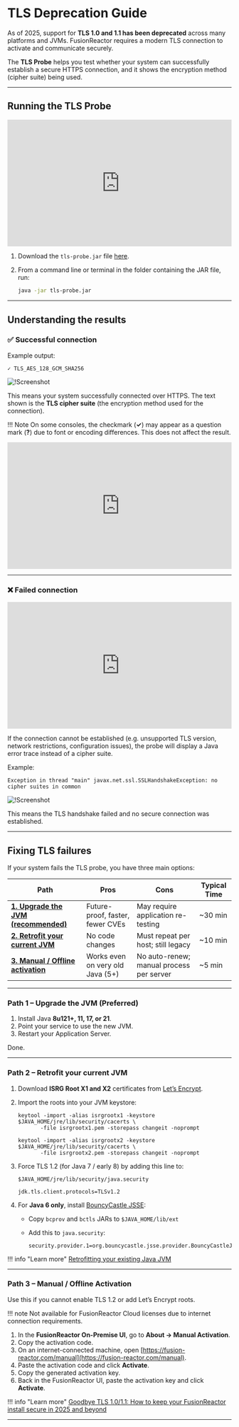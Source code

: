 
# TLS Deprecation Guide

As of 2025, support for **TLS 1.0 and 1.1 has been deprecated** across many platforms and JVMs. FusionReactor requires a modern TLS connection to activate and communicate securely.  

The **TLS Probe** helps you test whether your system can successfully establish a secure HTTPS connection, and it shows the encryption method (cipher suite) being used.  

---

## Running the TLS Probe

<div style="padding:56.25% 0 0 0;position:relative;"><iframe src="https://player.vimeo.com/video/1122905061?badge=0&amp;autopause=0&amp;player_id=0&amp;app_id=58479" frameborder="0" allow="autoplay; fullscreen; picture-in-picture; clipboard-write; encrypted-media; web-share" referrerpolicy="strict-origin-when-cross-origin" style="position:absolute;top:0;left:0;width:100%;height:100%;" title="TLS Success Example"></iframe></div><script src="https://player.vimeo.com/api/player.js"></script>


1. Download the `tls-probe.jar` file [here](https://download.fusionreactor.io/tools/tls-probe.jar).
2. From a command line or terminal in the folder containing the JAR file, run:

   ```bash
   java -jar tls-probe.jar

   ```

---


## Understanding the results

### ✅ Successful connection

Example output:

```
✓ TLS_AES_128_GCM_SHA256
```

![!Screenshot](/Troubleshooting/images/tlsProbeSuccess.png)

This means your system successfully connected over HTTPS.
The text shown is the **TLS cipher suite** (the encryption method used for the connection).



!!! Note
    On some consoles, the checkmark (**✓**) may appear as a question mark (**?**) due to font or encoding differences. This does not affect the result.
    <div style="padding:56.25% 0 0 0;position:relative;"><iframe src="https://player.vimeo.com/video/1122910525?badge=0&amp;autopause=0&amp;player_id=0&amp;app_id=58479" frameborder="0" allow="autoplay; fullscreen; picture-in-picture; clipboard-write; encrypted-media; web-share" referrerpolicy="strict-origin-when-cross-origin" style="position:absolute;top:0;left:0;width:100%;height:100%;" title="Untitled design (1)"></iframe></div><script src="https://player.vimeo.com/api/player.js"></script>



---

### ❌ Failed connection

<div style="padding:56.25% 0 0 0;position:relative;"><iframe src="https://player.vimeo.com/video/1123171388?badge=0&amp;autopause=0&amp;player_id=0&amp;app_id=58479" frameborder="0" allow="autoplay; fullscreen; picture-in-picture; clipboard-write; encrypted-media; web-share" referrerpolicy="strict-origin-when-cross-origin" style="position:absolute;top:0;left:0;width:100%;height:100%;" title="TLS Failure"></iframe></div><script src="https://player.vimeo.com/api/player.js"></script>

If the connection cannot be established (e.g. unsupported TLS version, network restrictions, configuration issues), the probe will display a Java error trace instead of a cipher suite.

Example:

```
Exception in thread "main" javax.net.ssl.SSLHandshakeException: no cipher suites in common

```

![!Screenshot](/Troubleshooting/images/tlsProbeFail.png)

This means the TLS handshake failed and no secure connection was established.

---

## Fixing TLS failures

If your system fails the TLS probe, you have three main options:

| Path                                 | Pros                             | Cons                                     | Typical Time |
| ------------------------------------ | -------------------------------- | ---------------------------------------- | ------------ |
| [**1. Upgrade the JVM (recommended)**](/Getting-started/Tutorials/Common-issues/TLS-deprecation-guide/#path-1-upgrade-the-jvm-preferred) | Future-proof, faster, fewer CVEs | May require application re-testing       | ~30 min      |
| [**2. Retrofit your current JVM**](/Getting-started/Tutorials/Common-issues/TLS-deprecation-guide/#path-2-retrofit-your-current-jvm)    | No code changes                  | Must repeat per host; still legacy       | ~10 min      |
| [**3. Manual / Offline activation**](/Getting-started/Tutorials/Common-issues/TLS-deprecation-guide/#path-3-manual-offline-activation)   | Works even on very old Java (5+) | No auto-renew; manual process per server | ~5 min       |

---

### Path 1 – Upgrade the JVM (Preferred)

1. Install Java **8u121+, 11, 17, or 21**.
2. Point your service to use the new JVM.
3. Restart your Application Server.

Done.

---

### Path 2 – Retrofit your current JVM

1. Download **ISRG Root X1 and X2** certificates from [Let’s Encrypt](https://letsencrypt.org/certificates/).

2. Import the roots into your JVM keystore:

    ```
    keytool -import -alias isrgrootx1 -keystore $JAVA_HOME/jre/lib/security/cacerts \
           -file isrgrootx1.pem -storepass changeit -noprompt

    keytool -import -alias isrgrootx2 -keystore $JAVA_HOME/jre/lib/security/cacerts \
           -file isrgrootx2.pem -storepass changeit -noprompt
    ```
   


3. Force TLS 1.2 (for Java 7 / early 8) by adding this line to:

    ```
    $JAVA_HOME/jre/lib/security/java.security
    ```

    ```properties   
    jdk.tls.client.protocols=TLSv1.2
    ```

4. For **Java 6 only**, install [BouncyCastle JSSE](https://www.bouncycastle.org/):

   * Copy `bcprov` and `bctls` JARs to `$JAVA_HOME/lib/ext`
   * Add this to `java.security`:

     ```
     security.provider.1=org.bouncycastle.jsse.provider.BouncyCastleJsse
     ```
     
!!! info "Learn more"
    [Retrofitting your existing Java JVM](https://fusion-reactor.com/blog/retrofitting-your-existing-java-jvm-for-tls-1-2-lets-encrypt/)

---

### Path 3 – Manual / Offline Activation

Use this if you cannot enable TLS 1.2 or add Let’s Encrypt roots.


!!! note
    Not available for FusionReactor Cloud licenses due to internet connection requirements.

1. In the **FusionReactor On-Premise UI**, go to **About → Manual Activation**.
2. Copy the activation code.
3. On an internet-connected machine, open [https://fusion-reactor.com/manual](https://fusion-reactor.com/manual).
4. Paste the activation code and click **Activate**.
5. Copy the generated activation key.
6. Back in the FusionReactor UI, paste the activation key and click **Activate**.


!!! info "Learn more"
    [Goodbye TLS 1.0/1.1: How to keep your FusionReactor install secure in 2025 and beyond](https://fusion-reactor.com/blog/goodbye-tls-1-0-1-1-how-to-keep-your-fusionreactor-install-secure-in-2025-and-beyond/)

---
